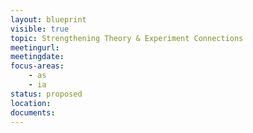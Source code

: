 ```yaml
---
layout: blueprint
visible: true
topic: Strengthening Theory & Experiment Connections
meetingurl:
meetingdate:
focus-areas:
    - as
    - ia
status: proposed
location:
documents:
---
```

